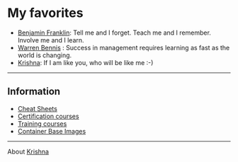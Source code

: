 # My favorites
- [Benjamin Franklin](https://en.wikipedia.org/wiki/Benjamin_Franklin): Tell me and I forget. Teach me and I remember. Involve me and I learn.
- [Warren Bennis](https://en.wikipedia.org/wiki/Warren_Bennis) : Success in management requires learning as fast as the world is changing.
- [Krishna](https://www.linkedin.com/in/krishnamanchikalapudi/): If I am like you, who will be like me :-)

***

## Information
- [Cheat Sheets](CHEAT-SHEETS.md)
- [Certification courses](CERTIFICATION-COURSES.md)
- [Training courses](TRAINING-COURSES.md)
- [Container Base Images](CONTAINER-IMAGES.md)



***


About [Krishna](https://www.linkedin.com/in/krishnamanchikalapudi/)



